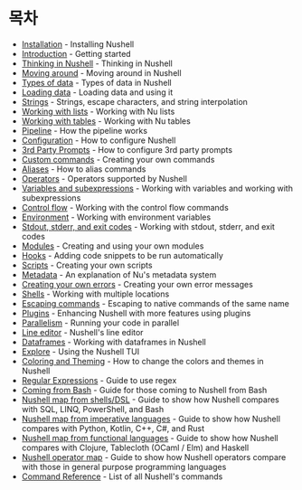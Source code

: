 # 목차

- [Installation](installation.md) - Installing Nushell
- [Introduction](README.md) - Getting started
- [Thinking in Nushell](thinking_in_nushell.md) - Thinking in Nushell
- [Moving around](moving_around.md) - Moving around in Nushell
- [Types of data](types_of_data.md) - Types of data in Nushell
- [Loading data](loading_data.md) - Loading data and using it
- [Strings](working_with_strings.md) - Strings, escape characters, and string interpolation
- [Working with lists](working_with_lists.md) - Working with Nu lists
- [Working with tables](working_with_tables.md) - Working with Nu tables
- [Pipeline](pipeline.md) - How the pipeline works
- [Configuration](configuration.md) - How to configure Nushell
- [3rd Party Prompts](3rdpartyprompts.md) - How to configure 3rd party prompts
- [Custom commands](custom_commands.md) - Creating your own commands
- [Aliases](aliases.md) - How to alias commands
- [Operators](operators.md) - Operators supported by Nushell
- [Variables and subexpressions](variables_and_subexpressions.md) - Working with variables and working with subexpressions
- [Control flow](control_flow.md) - Working with the control flow commands
- [Environment](environment.md) - Working with environment variables
- [Stdout, stderr, and exit codes](stdout_stderr_exit_codes.md) - Working with stdout, stderr, and exit codes
- [Modules](modules.md) - Creating and using your own modules
- [Hooks](hooks.md) - Adding code snippets to be run automatically
- [Scripts](scripts.md) - Creating your own scripts
- [Metadata](metadata.md) - An explanation of Nu's metadata system
- [Creating your own errors](creating_errors.md) - Creating your own error messages
- [Shells](shells_in_shells.md) - Working with multiple locations
- [Escaping commands](escaping.md) - Escaping to native commands of the same name
- [Plugins](plugins.md) - Enhancing Nushell with more features using plugins
- [Parallelism](parallelism.md) - Running your code in parallel
- [Line editor](line_editor.md) - Nushell's line editor
- [Dataframes](dataframes.md) - Working with dataframes in Nushell
- [Explore](explore.md) - Using the Nushell TUI
- [Coloring and Theming](coloring_and_theming.md) - How to change the colors and themes in Nushell
- [Regular Expressions](regular_expressions.md) - Guide to use regex
- [Coming from Bash](coming_from_bash.md) - Guide for those coming to Nushell from Bash
- [Nushell map from shells/DSL](nushell_map.md) - Guide to show how Nushell compares with SQL, LINQ, PowerShell, and Bash
- [Nushell map from imperative languages](nushell_map_imperative.md) - Guide to show how Nushell compares with Python, Kotlin, C++, C#, and Rust
- [Nushell map from functional languages](nushell_map_functional.md) - Guide to show how Nushell compares with Clojure, Tablecloth (OCaml / Elm) and Haskell
- [Nushell operator map](nushell_operator_map.md) - Guide to show how Nushell operators compare with those in general purpose programming languages
- [Command Reference](/commands/) - List of all Nushell's commands
